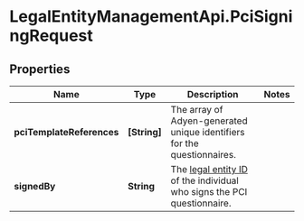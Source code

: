 # LegalEntityManagementApi.PciSigningRequest

## Properties

Name | Type | Description | Notes
------------ | ------------- | ------------- | -------------
**pciTemplateReferences** | **[String]** | The array of Adyen-generated unique identifiers for the questionnaires. | 
**signedBy** | **String** | The [legal entity ID](https://docs.adyen.com/api-explorer/#/legalentity/latest/post/legalEntities__resParam_id) of the individual who signs the PCI questionnaire. | 


